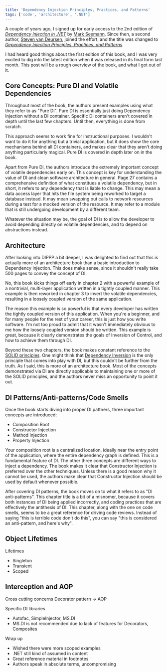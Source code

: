 ```yaml
---
title: 'Dependency Injection Principles, Practices, and Patterns'
tags: ['code', 'architecture', '.NET']
---
```

A couple of years ago, I signed up for early access to the 2nd edition of *[Dependency Injection in .NET](https://www.manning.com/books/dependency-injection-in-dot-net)* by [Mark Seemann](https://blog.ploeh.dk/). Since then, a second author, [Steven van Deursen](https://blogs.cuttingedge.it/steven/), joined the effort, and the title was changed to *[Dependency Injection Principles, Practices, and Patterns](https://www.manning.com/books/dependency-injection-principles-practices-patterns)*.

I had heard good things about the first edition of this book, and I was very excited to dig into the latest edition when it was released in its final form last month. This post will be a rough overview of the book, and what I got out of it.

## Core Concepts: Pure DI and Volatile Dependencies
Throughout most of the book, the authors present examples using what they refer to as "Pure DI". Pure DI is essentially just doing Dependency Injection without a DI container. Specific DI containers aren't covered in depth until the last few chapters. Until then, everything is done from scratch.

This approach seems to work fine for instructional purposes. I wouldn't want to do it for anything but a trivial application, but it does show the core mechanisms behind all DI containers, and makes clear that they aren't doing anything particularly magical. Pure DI is covered in depth later on in the book.

Apart from Pure DI, the authors introduce the extremely important concept of volatile dependencies early on. This concept is key for understanding the value of DI and clean software architecture in general. Page 27 contains a comprehensive definition of what constitues a volatile dependency, but in short, it refers to any dependency that is liable to change. This may mean a data access layer that hits the file system being reworked to target a database instead. It may mean swapping out calls to network resources during a test for a mocked version of the resource. It may refer to a module that is still undergoing development by a different team.

Whatever the situation may be, the goal of DI is to allow the developer to avoid depending directly on volatile dependencies, and to depend on abstractions instead.

## Architecture
After looking into DIPPP a bit deeper, I was delighted to find out that this is actually more of an architecture book than a basic introduction to Dependency Injection. This does make sense, since it shouldn't really take 500 pages to convey the concept of DI.

No, this book kicks things off early in chapter 2 with a powerful example of a nontrivial, multi-layer application written in a tightly coupled manner. This example is then reworked in chapter 3 to invert the volatile dependencies, resulting in a loosely coupled version of the same application.

The reason this example is so powerful is that every developer has written the tightly coupled version of this application. When you're a beginner, and for many people for the rest of your career, this is just how you write software. I'm not too proud to admit that it wasn't immediately obvious to me how the loosely coupled version should be written. This example is great, because it clearly demonstrates the goals of Inversion of Control, and how to achieve them through DI.

Beyond these two chapters, the book makes constant reference to the [SOLID principles](https://en.wikipedia.org/wiki/SOLID). One might think that [Dependency Inversion](https://en.wikipedia.org/wiki/Dependency_inversion_principle) is the only principle that comes into play with DI, but this couldn't be further from the truth. As I said, this is more of an architecture book. Most of the concepts demonstrated via DI are directly applicable to maintaining one or more of the SOLID principles, and the authors never miss an opportunity to point it out.

## DI Patterns/Anti-patterns/Code Smells
Once the book starts diving into proper DI pattners, three important concepts are introduced:

* Composition Root
* Constructor Injection
* Method Injection
* Property Injection

Your composition root is a centralized location, ideally near the entry point of the application, where the entire dependency graph is defined. This is a fundamental feature of DI. The other three concepts are different ways to inject a dependency. The book makes it clear that Constructor Injection is preferred over the other techniques. Unless there is a good reason why it cannot be used, the authors make clear that Constructor Injection should be used by default whenever possible.

After covering DI patterns, the book moves on to what it refers to as "DI anti-patterns". This chapter title is a bit of a misnomer, because it covers both instances of DI being applied incorrectly, and coding practices that are effectively the antithesis of DI. This chapter, along with the one on code smells, seems to be a great reference for driving code reviews. Instead of saying "this is terrible code don't do this", you can say "this is considered an anti-pattern, and here's why".

## Object Lifetimes
Lifetimes
* Singleton
* Transient
* Scoped

## Interception and AOP
Cross cutting concerns
Decorator pattern -> AOP

Specific DI libraries
* Autofac, SimpleInjector, MS.DI
* MS.DI is not recommended due to lack of features for Decorators, Composites

Wrap up
* Wished there were more scoped examples
* .NET still kind of assumed in content
* Great reference material in footnotes
* Authors speak in absolute terms, uncompromising
